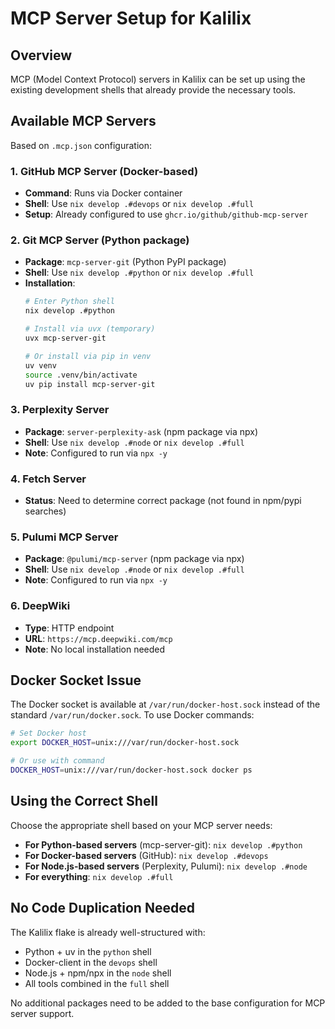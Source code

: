 # MCP Server Setup for Kalilix

## Overview

MCP (Model Context Protocol) servers in Kalilix can be set up using the existing development shells that already provide the necessary tools.

## Available MCP Servers

Based on `.mcp.json` configuration:

### 1. GitHub MCP Server (Docker-based)
- **Command**: Runs via Docker container
- **Shell**: Use `nix develop .#devops` or `nix develop .#full` 
- **Setup**: Already configured to use `ghcr.io/github/github-mcp-server`

### 2. Git MCP Server (Python package)
- **Package**: `mcp-server-git` (Python PyPI package)
- **Shell**: Use `nix develop .#python` or `nix develop .#full`
- **Installation**: 
  ```bash
  # Enter Python shell
  nix develop .#python
  
  # Install via uvx (temporary)
  uvx mcp-server-git
  
  # Or install via pip in venv
  uv venv
  source .venv/bin/activate
  uv pip install mcp-server-git
  ```

### 3. Perplexity Server
- **Package**: `server-perplexity-ask` (npm package via npx)
- **Shell**: Use `nix develop .#node` or `nix develop .#full`
- **Note**: Configured to run via `npx -y`

### 4. Fetch Server
- **Status**: Need to determine correct package (not found in npm/pypi searches)

### 5. Pulumi MCP Server
- **Package**: `@pulumi/mcp-server` (npm package via npx)
- **Shell**: Use `nix develop .#node` or `nix develop .#full`
- **Note**: Configured to run via `npx -y`

### 6. DeepWiki
- **Type**: HTTP endpoint
- **URL**: `https://mcp.deepwiki.com/mcp`
- **Note**: No local installation needed

## Docker Socket Issue

The Docker socket is available at `/var/run/docker-host.sock` instead of the standard `/var/run/docker.sock`. To use Docker commands:

```bash
# Set Docker host
export DOCKER_HOST=unix:///var/run/docker-host.sock

# Or use with command
DOCKER_HOST=unix:///var/run/docker-host.sock docker ps
```

## Using the Correct Shell

Choose the appropriate shell based on your MCP server needs:

- **For Python-based servers** (mcp-server-git): `nix develop .#python`
- **For Docker-based servers** (GitHub): `nix develop .#devops`
- **For Node.js-based servers** (Perplexity, Pulumi): `nix develop .#node`
- **For everything**: `nix develop .#full`

## No Code Duplication Needed

The Kalilix flake is already well-structured with:
- Python + uv in the `python` shell
- Docker-client in the `devops` shell
- Node.js + npm/npx in the `node` shell
- All tools combined in the `full` shell

No additional packages need to be added to the base configuration for MCP server support.